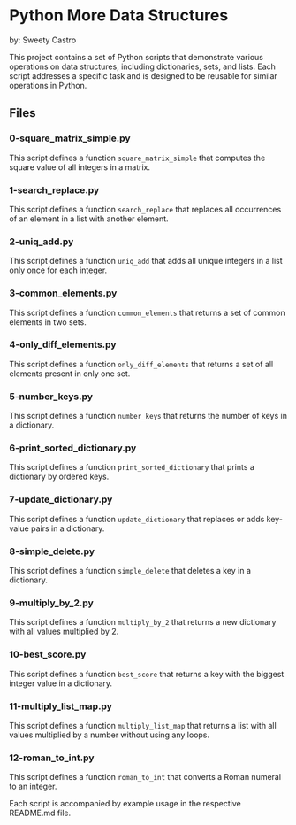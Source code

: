 # Python More Data Structures

by: Sweety Castro

This project contains a set of Python scripts that demonstrate various operations on data structures, including dictionaries, sets, and lists. Each script addresses a specific task and is designed to be reusable for similar operations in Python.

## Files

### 0-square_matrix_simple.py

This script defines a function `square_matrix_simple` that computes the square value of all integers in a matrix.

### 1-search_replace.py

This script defines a function `search_replace` that replaces all occurrences of an element in a list with another element.

### 2-uniq_add.py

This script defines a function `uniq_add` that adds all unique integers in a list only once for each integer.

### 3-common_elements.py

This script defines a function `common_elements` that returns a set of common elements in two sets.

### 4-only_diff_elements.py

This script defines a function `only_diff_elements` that returns a set of all elements present in only one set.

### 5-number_keys.py

This script defines a function `number_keys` that returns the number of keys in a dictionary.

### 6-print_sorted_dictionary.py

This script defines a function `print_sorted_dictionary` that prints a dictionary by ordered keys.

### 7-update_dictionary.py

This script defines a function `update_dictionary` that replaces or adds key-value pairs in a dictionary.

### 8-simple_delete.py

This script defines a function `simple_delete` that deletes a key in a dictionary.

### 9-multiply_by_2.py

This script defines a function `multiply_by_2` that returns a new dictionary with all values multiplied by 2.

### 10-best_score.py

This script defines a function `best_score` that returns a key with the biggest integer value in a dictionary.

### 11-multiply_list_map.py

This script defines a function `multiply_list_map` that returns a list with all values multiplied by a number without using any loops.

### 12-roman_to_int.py

This script defines a function `roman_to_int` that converts a Roman numeral to an integer.

Each script is accompanied by example usage in the respective README.md file.
